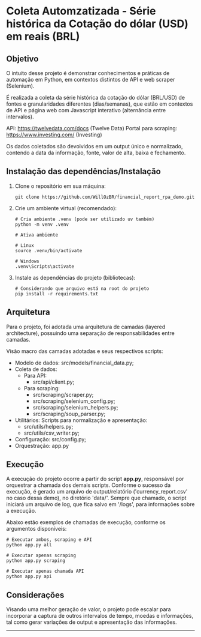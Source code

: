 # Coleta Automzatizada - Série histórica da Cotação do dólar (USD) em reais (BRL)

## Objetivo

O intuito desse projeto é demonstrar conhecimentos e práticas de automação em Python, em contextos distintos de API e web scraper (Selenium).

É realizada a coleta da série histórica da cotação do dólar (BRL/USD) de fontes e granularidades diferentes (dias/semanas), que estão em contextos de API e página web com Javascript interativo (alternância entre intervalos).

API: https://twelvedata.com/docs (Twelve Data)
Portal para scraping: https://www.investing.com/ (Investing)

Os dados coletados são devolvidos em um output único e normalizado, contendo a data da informação, fonte, valor de alta, baixa e fechamento.

## Instalação das dependências/Instalação

1. Clone o repositório em sua máquina:

   ````
   git clone https://github.com/WillOzBR/financial_report_rpa_demo.git
   ````
2. Crie um ambiente virtual (recomendado):

   ````
   # Cria ambiente .venv (pode ser utilizado uv também)
   python -m venv .venv

   # Ativa ambiente

   # Linux
   source .venv/bin/activate

   # Windows
   .venv\Scripts\activate
   ````
3. Instale as dependências do projeto (bibliotecas):

   ````
   # Considerando que arquivo está na root do projeto
   pip install -r requirements.txt
   ````

## Arquitetura

Para o projeto, foi adotada uma arquitetura de camadas (layered architecture), possuindo uma separação de responsabilidades entre camadas.

Visão macro das camadas adotadas e seus respectivos scripts:

- Modelo de dados: src/models/financial_data.py;
- Coleta de dados:
  - Para API:
    - src/api/client.py;
  - Para scraping:
    - src/scraping/scraper.py;
    - src/scraping/selenium_config.py;
    - src/scraping/selenium_helpers.py;
    - src/scraping/soup_parser.py;
- Utilitários: Scripts para normalização e apresentação:
  - src/utils/helpers.py;
  - src/utils/csv_writer.py;
- Configuração: src/config.py;
- Orquestração: app.py

## Execução

A execução do projeto ocorre a partir do script **app.py**, responsável por orquestrar a chamada dos demais scripts.
Conforme o sucesso da execução, é gerado um arquivo de output/relatório ('currency_report.csv' no caso dessa demo), no diretório 'data/'.
Sempre que chamado, o script iniciará um arquivo de log, que fica salvo em '/logs', para informações sobre a execução.

Abaixo estão exemplos de chamadas de execução, conforme os argumentos disponíveis:

````
# Executar ambos, scraping e API
python app.py all

# Executar apenas scraping
python app.py scraping

# Executar apenas chamada API
python app.py api
````

## Considerações

Visando uma melhor geração de valor, o projeto pode escalar para incorporar a captura de outros intervalos de tempo, moedas e informações, tal como gerar variações de output e apresentação das informações.

---
